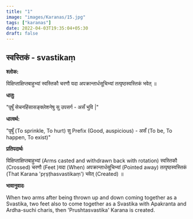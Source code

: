 ```yaml
---
title: "1"
image: "images/Karanas/15.jpg"
tags: ["karanas"]
date: 2022-04-03T19:35:04+05:30
draft: false
---
```


## स्वस्तिकं - svastikaṃ

**श्लोक:**

विक्षिप्ताक्षिप्तबाहुभ्यां स्वस्तिकौ चरणौ यदा अपक्रान्तार्धसूचिभ्यां तत्पृष्ठस्वस्तिकं भवेत् ॥


**धातुः**

"पृषुँ सेचनहिंसासङ्क्लेशनेषु
सु उपसर्ग - असँ भुवि |"


**धात्वर्थ:**


"पृषुँ (To sprinkle, To hurt)
सु Prefix (Good, auspicious) - असँ (To be, To happen, To exist)"

**प्रतिपदार्थः**

विक्षिप्ताक्षिप्तबाहुभ्यां (Arms casted and withdrawn back with rotation) स्वस्तिकौ (Crossed) चरणौ (Feet )यदा (When) अपक्रान्तार्धसूचिभ्यां (Pointed away)  तत्पृष्ठस्वस्तिकं (That Karana 'pṛṣṭhasvastikaṃ') भवेत् (Created) ॥


**भावानुवादः**

When two arms after being thrown up and down coming together as a Svastika, two feet also to come together as a Svastika with Apakranta and Ardha-suchi charis, then 'Prushtasvastika' Karana is created.

